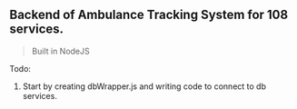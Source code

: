 ## Backend of Ambulance Tracking System for 108 services.

>Built in NodeJS

Todo:
1. Start by creating dbWrapper.js and writing code to connect to db services.


